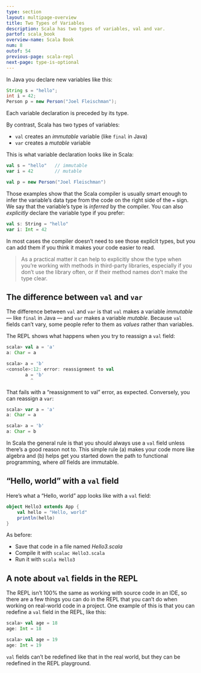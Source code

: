 ```yaml
---
type: section
layout: multipage-overview
title: Two Types of Variables
description: Scala has two types of variables, val and var.
partof: scala_book
overview-name: Scala Book
num: 8
outof: 54
previous-page: scala-repl
next-page: type-is-optional
---
```



In Java you declare new variables like this:

```java
String s = "hello";
int i = 42;
Person p = new Person("Joel Fleischman");
```

Each variable declaration is preceded by its type.

By contrast, Scala has two types of variables:

- `val` creates an *immutable* variable (like `final` in Java)
- `var` creates a *mutable* variable

This is what variable declaration looks like in Scala:

```scala
val s = "hello"   // immutable
var i = 42        // mutable

val p = new Person("Joel Fleischman")
```

Those examples show that the Scala compiler is usually smart enough to infer the variable’s data type from the code on the right side of the `=` sign. We say that the variable’s type is *inferred* by the compiler. You can also *explicitly* declare the variable type if you prefer:

```scala
val s: String = "hello"
var i: Int = 42
```

In most cases the compiler doesn’t need to see those explicit types, but you can add them if you think it makes your code easier to read.

>As a practical matter it can help to explicitly show the type when you’re working with methods in third-party libraries, especially if you don’t use the library often, or if their method names don’t make the type clear.



## The difference between `val` and `var`

The difference between `val` and `var` is that `val` makes a variable *immutable* — like `final` in Java — and `var` makes a variable *mutable*. Because `val` fields can’t vary, some people refer to them as *values* rather than variables.

The REPL shows what happens when you try to reassign a `val` field:

```scala
scala> val a = 'a'
a: Char = a

scala> a = 'b'
<console>:12: error: reassignment to val
       a = 'b'
         ^
```

That fails with a “reassignment to val” error, as expected. Conversely, you can reassign a `var`:

```scala
scala> var a = 'a'
a: Char = a

scala> a = 'b'
a: Char = b
```

In Scala the general rule is that you should always use a `val` field unless there’s a good reason not to. This simple rule (a) makes your code more like algebra and (b) helps get you started down the path to functional programming, where *all* fields are immutable.



## “Hello, world” with a `val` field

Here’s what a “Hello, world” app looks like with a `val` field:

```scala
object Hello3 extends App {
    val hello = "Hello, world"
    println(hello)
}
```

As before:

- Save that code in a file named *Hello3.scala*
- Compile it with `scalac Hello3.scala`
- Run it with `scala Hello3`



## A note about `val` fields in the REPL

The REPL isn’t 100% the same as working with source code in an IDE, so there are a few things you can do in the REPL that you can’t do when working on real-world code in a project. One example of this is that you can redefine a `val` field in the REPL, like this:

```scala
scala> val age = 18
age: Int = 18

scala> val age = 19
age: Int = 19
```

`val` fields can’t be redefined like that in the real world, but they can be redefined in the REPL playground.









